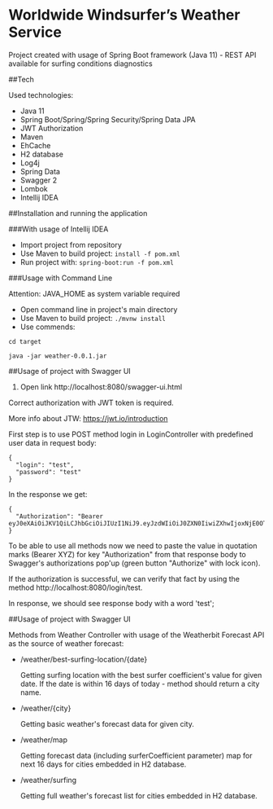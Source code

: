 # Worldwide Windsurfer’s Weather Service

Project created with usage of Spring Boot framework (Java 11) - REST API available for surfing conditions diagnostics

##Tech

Used technologies:

- Java 11
- Spring Boot/Spring/Spring Security/Spring Data JPA
- JWT Authorization
- Maven
- EhCache
- H2 database
- Log4j
- Spring Data
- Swagger 2
- Lombok
- Intellij IDEA
    
  
##Installation and running the application


###With usage of Intellij IDEA

- Import project from repository
- Use Maven to build project: ```install -f pom.xml```
- Run project with: ```spring-boot:run -f pom.xml```


###Usage with Command Line

Attention: JAVA_HOME as system variable required

- Open command line in project's main directory
- Use Maven to build project: ```./mvnw install```
- Use commends: 
``` 
cd target

java -jar weather-0.0.1.jar
```

  
##Usage of project with Swagger UI

1. Open link http://localhost:8080/swagger-ui.html

Correct authorization with JWT token is required.

More info about JTW: https://jwt.io/introduction

First step is to use POST method login in LoginController with predefined user data in request body:
``` 
{
  "login": "test",
  "password": "test"
} 
```

In the response we get:
``` 
{
  "Authorization": "Bearer eyJ0eXAiOiJKV1QiLCJhbGciOiJIUzI1NiJ9.eyJzdWIiOiJ0ZXN0IiwiZXhwIjoxNjE0OTc2ODEwfQ.CARSk0S8NW5CIW_KkCHA4S_j1gLyldKVAXshoCb918E"
}
```

To be able to use all methods now we need to paste the value in quotation marks (Bearer XYZ) for key "Authorization" from that response body to Swagger's authorizations pop'up (green button "Authorize" with lock icon).

If the authorization is successful, we can verify that fact by using the method http://localhost:8080/login/test.

In response, we should see response body with a word 'test';

##Usage of project with Swagger UI

Methods from Weather Controller with usage of the Weatherbit Forecast API as the source of weather forecast:

- /weather/best-surfing-location/{date}
    
    Getting surfing location with the best surfer coefficient's value for given date. 
    If the date is within 16 days of today - method should return a city name.

- /weather/{city}
    
    Getting basic weather's forecast data for given city.
    
- /weather/map
    
    Getting forecast data (including surferCoefficient parameter) map for next 16 days for cities embedded in H2 database.
    
 - /weather/surfing
    
    Getting full weather's forecast list for cities embedded in H2 database.
   